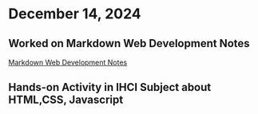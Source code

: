 # December 14, 2024

## Worked on Markdown Web Development Notes

[Markdown Web Development Notes](https://github.com/CyberSphinxxx/Markdown-Web-Development-Notes)

## Hands-on Activity in IHCI Subject about HTML,CSS, Javascript
